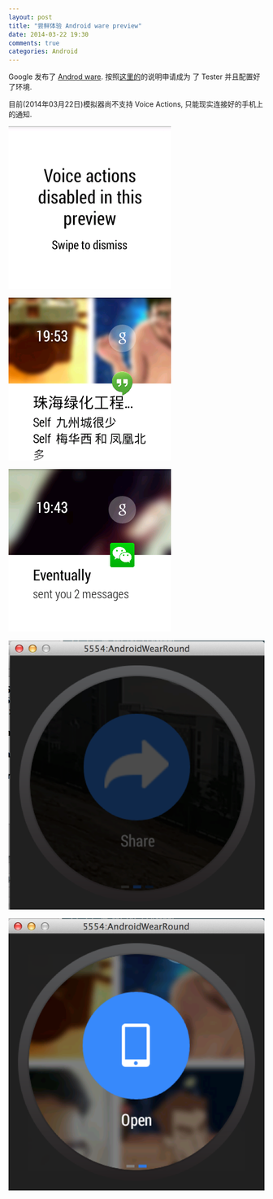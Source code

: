 ```yaml
---
layout: post
title: "尝鲜体验 Android ware preview"
date: 2014-03-22 19:30
comments: true
categories: Android 
---
```


Google 发布了 [Androd ware](http://developer.android.com/wear/index.html). 
按照[这里的](http://developer.android.com/wear/preview/start.html)的说明申请成为
了 Tester 并且配置好了环境.

目前(2014年03月22日)模拟器尚不支持 Voice Actions, 只能现实连接好的手机上的通知.

![no voice action](/image/android_ware_preview_no_voice_action.png)

![Message Notify](/image/android_ware_preview_notify_sms.png)

![weixin Notify](/image/android_ware_preview_notify_weixin.png)


![Action](/image/android_ware_preview_action_1.png)

![](/image/android_ware_preview_action_2.png)


